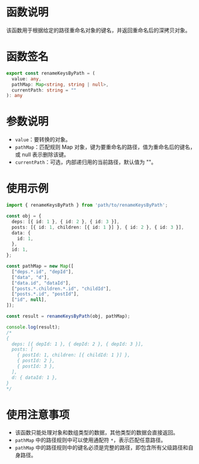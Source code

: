 # 函数说明

该函数用于根据给定的路径重命名对象的键名，并返回重命名后的深拷贝对象。

# 函数签名

```typescript
export const renameKeysByPath = (
  value: any,
  pathMap: Map<string, string | null>,
  currentPath: string = ""
): any
```

# 参数说明

-    `value`：要转换的对象。
-    `pathMap`：匹配规则 Map 对象，键为要重命名的路径，值为重命名后的键名，或 null 表示删除该键。
-    `currentPath`：可选，内部递归用的当前路径，默认值为 ""。

# 使用示例

```typescript
import { renameKeysByPath } from 'path/to/renameKeysByPath';

const obj = {
  deps: [{ id: 1 }, { id: 2 }, { id: 3 }],
  posts: [{ id: 1, children: [{ id: 1 }] }, { id: 2 }, { id: 3 }],
  data: {
    id: 1,
  },
  id: 1,
};

const pathMap = new Map([
  ["deps.*.id", "depId"],
  ["data", "d"],
  ["data.id", "dataId"],
  ["posts.*.children.*.id", "childId"],
  ["posts.*.id", "postId"],
  ["id", null],
]);

const result = renameKeysByPath(obj, pathMap);

console.log(result);
/*
{
  deps: [{ depId: 1 }, { depId: 2 }, { depId: 3 }],
  posts: [
    { postId: 1, children: [{ childId: 1 }] },
    { postId: 2 },
    { postId: 3 },
  ],
  d: { dataId: 1 },
}
*/
```

# 使用注意事项

-    该函数只能处理对象和数组类型的数据，其他类型的数据会直接返回。
-    `pathMap` 中的路径规则中可以使用通配符 `*`，表示匹配任意路径。
-    `pathMap` 中的路径规则中的键名必须是完整的路径，即包含所有父级路径和自身路径。
